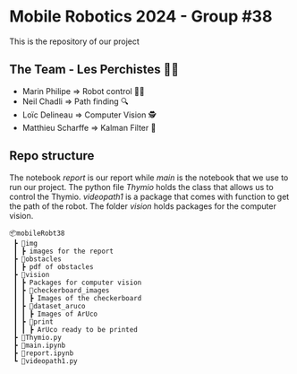 # Mobile Robotics 2024 - Group #38
This is the repository of our project

## The Team - Les Perchistes 🌴🦧

- Marin Philipe $\Longrightarrow$ Robot control 👨‍💻
- Neil Chadli $\Longrightarrow$ Path finding 🔍
- Loïc Delineau $\Longrightarrow$ Computer Vision 🕵️
- Matthieu Scharffe $\Longrightarrow$ Kalman Filter 🚀

## Repo structure

The notebook *report* is our report while *main* is the notebook that we use to run our project. The python file *Thymio* holds the class that allows us to control the Thymio. *videopath1* is a package that comes with function to get the path of the robot. The folder *vision* holds packages for the computer vision.

```
📦mobileRobt38
 ┣ 📂img
 ┃ ┣ images for the report 
 ┣ 📂obstacles 
 ┃ ┣ pdf of obstacles 
 ┣ 📂vision 
 ┃ ┣ Packages for computer vision 
 ┃ ┣ 📂checkerboard_images 
 ┃ ┃ ┣ Images of the checkerboard 
 ┃ ┣ 📂dataset_aruco 
 ┃ ┃ ┣ Images of ArUco 
 ┃ ┣ 📂print 
 ┃ ┃ ┣ ArUco ready to be printed 
 ┣ 📜Thymio.py 
 ┣ 📜main.ipynb 
 ┣ 📜report.ipynb 
 ┗ 📜videopath1.py 
 ```
